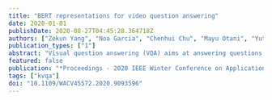 ```yaml
---
title: "BERT representations for video question answering"
date: 2020-01-01
publishDate: 2020-08-27T04:45:28.364718Z
authors: ["Zekun Yang", "Noa Garcia", "Chenhui Chu", "Mayu Otani", "Yuta Nakashima", "Haruo Takemura"]
publication_types: ["1"]
abstract: "Visual question answering (VQA) aims at answering questions about the visual content of an image or a video. Currently, most work on VQA is focused on image-based question answering, and less attention has been paid into answering questions about videos. However, VQA in video presents some unique challenges that are worth studying: it not only requires to model a sequence of visual features over time, but often it also needs to reason about associated subtitles. In this work, we propose to use BERT, a sequential modelling technique based on Transformers, to encode the complex semantics from video clips. Our proposed model jointly captures the visual and language information of a video scene by encoding not only the subtitles but also a sequence of visual concepts with a pretrained language-based Transformer. In our experiments, we exhaustively study the performance of our model by taking different input arrangements, showing outstanding improvements when compared against previous work on two well-known video VQA datasets: TVQA and Pororo."
featured: false
publication: "*Proceedings - 2020 IEEE Winter Conference on Applications of Computer Vision, WACV 2020*"
tags: ["kvqa"]
doi: "10.1109/WACV45572.2020.9093596"
---
```


